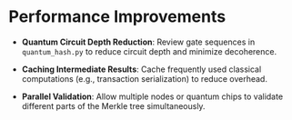 # Performance Improvements

- **Quantum Circuit Depth Reduction**: 
  Review gate sequences in `quantum_hash.py` to reduce circuit depth and minimize decoherence.

- **Caching Intermediate Results**:
  Cache frequently used classical computations (e.g., transaction serialization) to reduce overhead.

- **Parallel Validation**:
  Allow multiple nodes or quantum chips to validate different parts of the Merkle tree simultaneously.
